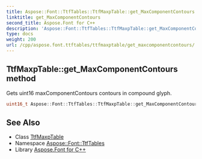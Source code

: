 ```yaml
---
title: Aspose::Font::TtfTables::TtfMaxpTable::get_MaxComponentContours method
linktitle: get_MaxComponentContours
second_title: Aspose.Font for C++
description: 'Aspose::Font::TtfTables::TtfMaxpTable::get_MaxComponentContours method. Gets uint16 maxComponentContours contours in compound glyph in C++.'
type: docs
weight: 200
url: /cpp/aspose.font.ttftables/ttfmaxptable/get_maxcomponentcontours/
---
```

## TtfMaxpTable::get_MaxComponentContours method


Gets uint16 maxComponentContours contours in compound glyph.

```cpp
uint16_t Aspose::Font::TtfTables::TtfMaxpTable::get_MaxComponentContours() const
```

## See Also

* Class [TtfMaxpTable](../)
* Namespace [Aspose::Font::TtfTables](../../)
* Library [Aspose.Font for C++](../../../)
